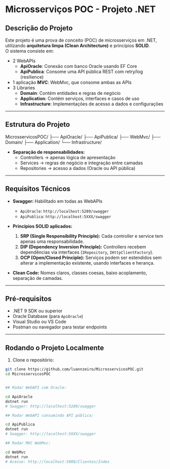 # Microsserviços POC - Projeto .NET

## Descrição do Projeto
Este projeto é uma prova de conceito (POC) de microsserviços em .NET, utilizando **arquitetura limpa (Clean Architecture)** e princípios **SOLID**.  
O sistema consiste em:

- 2 WebAPIs
  - **ApiOracle**: Conexão com banco Oracle usando EF Core
  - **ApiPublica**: Consome uma API pública REST com retry/log (resilience)
- 1 aplicação **MVC**: WebMvc, que consome ambas as APIs
- 3 Libraries
  - **Domain**: Contém entidades e regras de negócio
  - **Application**: Contém serviços, interfaces e casos de uso
  - **Infrastructure**: Implementações de acesso a dados e configurações

---

## Estrutura do Projeto

MicrosservicosPOC/
├── ApiOracle/
├── ApiPublica/
├── WebMvc/
├── Domain/
├── Application/
└── Infrastructure/


- **Separação de responsabilidades:**  
  - Controllers → apenas lógica de apresentação  
  - Services → regras de negócio e integração entre camadas  
  - Repositories → acesso a dados (Oracle ou API pública)  

---

## Requisitos Técnicos

- **Swagger:** Habilitado em todas as WebAPIs  
  - `ApiOracle`: `http://localhost:5289/swagger`  
  - `ApiPublica`: `http://localhost:5XXX/swagger`  

- **Princípios SOLID aplicados:**
  1. **SRP (Single Responsibility Principle):** Cada controller e service tem apenas uma responsabilidade.  
  2. **DIP (Dependency Inversion Principle):** Controllers recebem dependências via interfaces (`IRepository`, `IHttpClientFactory`).  
  3. **OCP (Open/Closed Principle):** Serviços podem ser estendidos sem alterar a implementação existente, usando interfaces e herança.  

- **Clean Code:** Nomes claros, classes coesas, baixo acoplamento, separação de camadas.

---

## Pré-requisitos

- .NET 9 SDK ou superior
- Oracle Database (para `ApiOracle`)
- Visual Studio ou VS Code
- Postman ou navegador para testar endpoints

---

## Rodando o Projeto Localmente

1. Clone o repositório:

```bash
git clone https://github.com/luannzeiro/MicrosservicosPOC.git
cd MicrosservicosPOC


## Rodar WebAPI com Oracle:

cd ApiOracle
dotnet run
# Swagger: http://localhost:5289/swagger

## Rodar WebAPI consumindo API pública:

cd ApiPublica
dotnet run
# Swagger: http://localhost:5XXX/swagger

## Rodar MVC WebMvc:

cd WebMvc
dotnet run
# Acesse: http://localhost:5000/Clientes/Index